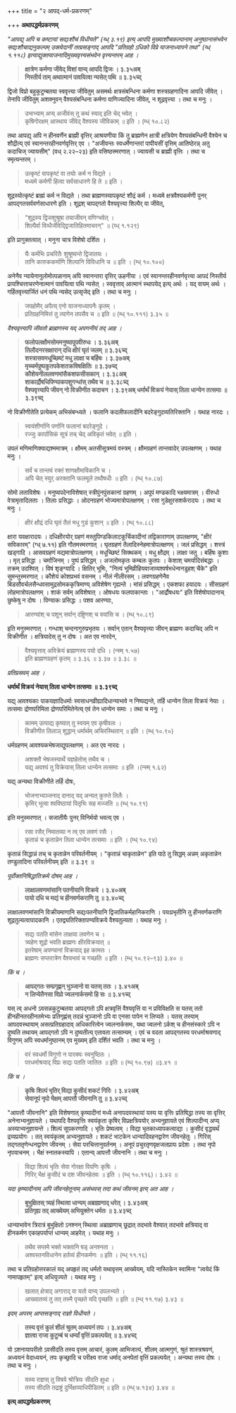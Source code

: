 +++
title = "२ आपद्-धर्म-प्रकरणम्"

+++
**अथापद्धर्मप्रकरणम्** 

_"आपद्य् अपि च कष्टायां सद्यःशौचं विधीयते" (य्ध् ३.१९) इत्य् आपदि मुख्याशौचकल्पानाम् अनुष्ठानासंभवेन सद्यःशौचाद्यनुकल्पम् उक्त्वेदानीं तत्प्रसङ्गाद् आपदि "प्रतिग्रहो ऽधिको विप्रे याजनाध्यापने तथा" (य्ध् १.११८) इत्याद्युक्तयाजनादिमुख्यवृत्त्यसंभवेन वृत्त्यन्तरम् आह ।_

> **क्षात्रेण कर्मणा जीवेद् विशां वाप्य् आपदि द्विजः । ३.३५अब्**  
> **निस्तीर्य ताम् अथात्मानं पावयित्वा न्यसेत् पथि ॥ ३.३५च्द्**

द्विजो विप्रो बहुकुटुम्बतया स्ववृत्त्या जीवितुम् असमर्थः क्षत्रसंबन्धिना कर्मणा शस्त्रग्रहणादिना आपदि जीवेत् । तेनापि जीवितुम् अशक्नुवन् वैश्यसंबन्धिना कर्मणा वाणिज्यादिना जीवेत्, न शूद्रवृत्त्या । तथा च मनुः ।

> उभाभ्याम् अप्य् अजीवंस् तु कथं स्याद् इति चेद् भवेत् ।   
> कृषिगोरक्षम् आस्थाय जीवेद् वैश्यस्य जीविकाम् ॥ इति । (म्ध् १०.८२)

तथा आपद्य् अपि न हीनवर्णेन ब्राह्मी वृत्तिर् आश्रयणीया किं तु ब्राह्मणेन क्षात्री क्षत्रियेण वैश्यसंबन्धिनी वैश्येन च शौद्रीत्य् एवं स्वानन्तरहीनवर्णवृत्तिर् एव । "अजीवन्तः स्वधर्मेणान्तरां पापीयसीं वृत्तिम् आतिष्ठेरन्न् अतु कदाचिज् ज्यायसीम्" (वध् २.२२–२३) इति वसिष्ठस्मरणात् । ज्यायसी च ब्राह्मी वृत्तिः । तथा च स्मृत्यन्तरम् ।

> उत्कृष्टं वापकृष्टं वा तयोः कर्म न विद्यते ।   
> मध्यमे कर्मणी हित्वा सर्वसाधारणे हि ते ॥ इति । 

शूद्रस्योत्कृष्टं ब्राह्मं कर्म न विद्यते । तथा ब्राह्मणस्यापकृष्टं शौद्रं कर्म । मध्यमे क्षत्रवैश्यकर्मणी पुनर् आपद्गतसर्ववर्णसाधारणे इति । शूद्रश् चापद्गतो वैश्यवृत्त्या शिल्पैर् वा जीवेत्,

> "शूद्रस्य द्विजशुश्रूषा तयाजीवन् वणिग्भवेत् ।   
> शिल्पैर्वा विव्धैर्जीवेद्द्विजातिहितमाचरन्" ॥ (य्ध् १.१२९)

इति प्रागुक्तत्वात् । मनुना चात्र विशेषो दर्शितः । 

> यैः कर्मभिः प्रचरितैः शुश्रूष्यन्ते द्विजातयः ।   
> तानि कारुककर्माणि शिल्पानि विविधानि च ॥ इति । (म्ध् १०.१००)

अनेनैव न्यायेनानुलोमोत्पन्नानाम् अपि स्वानन्तरा वृत्तिर् ऊहनीया । एवं स्वानन्तरहीनवर्णवृत्त्या आपदं निस्तीर्य प्रायश्चित्ताचरणेनात्मानं पावयित्वा पथि न्यसेत् । स्ववृत्ताव् आत्मानं स्थापयेद् इत्य् अर्थः । यद् वायम् अर्थः । गर्हितवृत्त्यार्जितं धनं पथि न्यसेद् उत्सृजेद् इति । तथा च मनुः । 

> जपहोमैर् अपैत्य् एनो याजनाध्यापनैः कृतम् ।   
> प्रतिग्रहनिमित्तं तु त्यागेन तपसैव च ॥ इति ॥ (म्ध् १०.१११) ३.३५ ॥

_वैश्यवृत्त्यापि जीवतो ब्राह्मणस्य यद् अपणनीयं तद् आह ।_


> **फलोपलक्षौमसोममनुष्यापूपवीरुधः । ३.३६अब्**  
> **तिलौदनरसक्षारान् दधि क्षीरं घृतं जलम् ॥ ३.३६च्द्**  
> **शस्त्रासवमधूच्छिष्टं मधु लाक्षा च बर्हिषः । ३.३७अब्**  
> **मृच्चर्मपुष्पकुतपकेशतक्रविषक्षितिः ॥ ३.३७च्द्**  
> **कौशेयनीललवणमांसैकशफसीसकान् । ३.३८अब्**  
> **शाकार्द्रौषधिपिण्याकपशुगन्धांस् तथैव च ॥ ३.३८च्द्**  
> **वैश्यवृत्त्यापि जीवन् नो विक्रीणीत कदाचन । ३.३९अब्**
> **धर्मार्थं विक्रयं नेयास् तिला धान्येन तत्समाः ॥ ३.३९च्द्**

नो विक्रीणीतेति प्रत्येकम् अभिसंबन्ध्यते । फलानि कदलीफलादीनि बदरेङ्गुदव्यतिरिक्तानि । यथाह नारदः ।

> स्वयंशीर्णानि पर्णानि फलानां बदरेङ्गुदे ।   
> रज्जुः कार्पासिकं सूत्रं तच् चेद् अविकृतं भवेत् ॥ इति ।

उपलं मणिमाणिक्याद्यश्ममात्रम् । क्षौमम् अतसीसूत्रमयं वस्त्रम् । क्षौमग्रहणं तान्तवादेर् उपलक्षणम् । यथाह मनुः ।

> सर्वं च तान्तवं रक्तं शाणक्षौमाविकानि च ।   
> अपि चेत् स्युर् अरक्तानि फलमूले तथौषधीः ॥ इति । (म्ध् १०.८७)

सोमो लताविशेषः । मनुष्यपदेनाविशेषात् स्त्रीपुंनपुंसकानां ग्रहणम् । अपूपं मण्डकादि भक्ष्यमात्रम् । वीरुधो वेत्रामृतादिलताः । तिलाः प्रसिद्धाः । ओदनग्रहणं भोज्यमात्रोपलक्षणम् । रसा गुडेक्षुरसशर्करादयः । तथा च मनुः । 

> क्षीरं क्षौद्रं दधि घृतं तैलं मधु गुडं कुशान् ॥ इति । (म्ध् १०.८८)

क्षारा यवक्षारादयः । दधिक्षीरयोर् ग्रहणं मस्तुपिण्डकिलाटकूर्चिकादीनां तद्विकाराणाम् उपलक्षणम्, "क्षीरं सविकारम्" (ग्ध् ७.११) इति गौतमस्मरणात् । घृतग्रहणं तैलादिस्नेहमात्रोपलक्षणम् । जलं प्रसिद्धम् । शस्त्रं खड्गादि । आसवग्रहणं मद्यमात्रोपलक्षणम् । मधूच्छिष्टं सिक्थकम् । मधु क्षौद्रम् । लाक्षा जतु । बर्हिषः कुशाः । मृत् प्रसिद्धा । चर्माजिनम् । पुष्पं प्रसिद्धम् । अजलोमकृतः कम्बलः कुतपः । केशाश् चमर्यादिसंबद्धाः । तक्रम् उदश्वित् । विषं शृङ्ग्यादि । क्षितिर् भूमिः, "नित्यं भूमिव्रीहियवाजाव्यश्वर्षभधेन्वनडुहश् चैके" इति सुमन्तुस्मरणात् । कौशेयं कोशप्रभवं वसनम् । नीलं नीलीरसम् । लवणग्रहणेनैव बिडसौवर्चलसैन्धवसामुद्रसोमककृत्रिमाण्य् अविशेषेण गृह्यन्ते । मांसं प्रसिद्धम् । एकशफा हयादयः । सीसग्रहणं लोहमात्रोपलक्षणम् । शाकं सर्वम् अविशेषात् । ओषधयः फलपाकान्ताः । "आर्द्रौषधयः" इति विशेषोपादानाच् छुष्केषु न दोषः । पिण्याकः प्रसिद्धः । पशव आरण्याः,

> आरण्यांश् च पशून् सर्वान् दंष्ट्रिणश् च वयांसि च । (म्ध् १०.८९)

इति मनुस्मरणात् । गन्धाश् चन्दनागुरुप्रभृतयः । सर्वान् एतान् वैश्यवृत्त्या जीवन् ब्राह्मणः कदाचिद् अपि न विक्रीणीत । क्षत्रियादेस् तु न दोषः । अत एव नारदेन,

> वैश्यवृत्ताव् अविक्रेयं ब्राह्मणस्य पयो दधि । (न्स्म् १.५७)  
> इति ब्राह्मणग्रहणं कृतम् ॥ ३.३६ ॥ ३.३७ ॥ ३.३८ ॥

_प्रतिप्रसवम् आह ।_

**धर्मार्थं विक्रयं नेयास् तिला धान्येन तत्समाः ॥ ३.३९च्द्**

यद्य् आवश्यकाः पाकयज्ञादिधर्माः स्वसाधनव्रीह्यादिधान्याभावे न निष्पद्यन्ते, तर्हि धान्येन तिला विक्रयं नेयाः । तत्समाः द्रोणपरिमिता द्रोणपरिमितेनेत्य् एवं तेन धान्येन समाः । तथा च मनुः ।

> कामम् उत्पाद्य कृष्यात् तु स्वयम् एव कृषीवलः ।   
> विक्रीणीत तिलाञ् शुद्धान् धर्मार्थम् अचिरस्थितान् ॥ इति । (म्ध् १०.९०)

धर्मग्रहणम् आवश्यकभेषजाद्युपलक्षणम् । अत एव नारदः ।

> अशक्तौ भेषजस्यार्थे यज्ञहेतोस् तथैव च ।   
> यद्य् अवश्यं तु विक्रेयास् तिला धान्येन तत्समाः ॥ इति ।(न्स्म् १.६२)

यद्य् अन्यथा विक्रीणीते तर्हि दोषः,

> भोजनाभ्यञ्जनाद् दानाद् यद् अन्यत् कुरुते तिलैः ।   
> कृमिर् भूत्वा श्वविष्ठायां पितृभिः सह मज्जति ॥ (म्ध् १०.९१)

इति मनुस्मरणात् । सजातीयैः पुनर् विनिर्मयो भवत्य् एव । 

> रसा रसैर् निमातव्या न त्व् एव लवणं रसैः ।   
> कृतान्नं च कृतान्नेन तिला धान्येन तत्समाः ॥ इति । (म्ध् १०.९४)

कृतान्नं सिद्धान्नं तच् च कृतान्नेन परिवर्तनीयम् । "कृतान्नं चाकृतान्नेन" इति पाठे तु सिद्धम् अन्नम् अकृतान्नेन तण्डुलादिना परिवर्तनीयम् इति ॥ ३.३९ ॥ 

_पूर्वोक्तनिषिद्धातिक्रमे दोषम् आह ।_

> **लाक्षालवणमांसानि पतनीयानि विक्रये । ३.४०अब्**  
> **पायो दधि च मद्यं च हीनवर्णकराणि तु ॥ ३.४०च्द्**

लाक्षालवणमांसानि विक्रीयमाणानि सद्यःपतनीयानि द्विजातिकर्महानिकराणि । पयःप्रभृतीनि तु हीनवर्णकराणि शूद्रतुल्यत्वापादकानि । एतद्व्यतिरिक्तापण्यविक्रये वैश्यतुल्यता । यथाह मनुः । 

> सद्यः पतति मांसेन लाक्षया लवणेन च ।   
> त्र्यहेण शूद्रो भवति ब्राह्मणः क्षीरविक्रयात् ॥  
> इतरेषाम् अपण्यानां विक्रयाद् इह कामतः ।   
> ब्राह्मणः सप्तरात्रेण वैश्यभावं  च गच्छति ॥ इति ।  (म्ध् १०.९२–९३) ३.४० ॥ 

_किं च ।_

> **आपद्गतः सम्प्रगृह्णन् भुञ्जानो वा यतस् ततः । ३.४१अब्**  
> **न लिप्येतैनसा विप्रो ज्वलनार्कसमो हि सः ॥ ३.४१च्द्**

यस् त्व् अधनो ऽवसन्नकुटुम्बतया आपद्गतो ऽपि क्षत्रवृत्तिं वैश्यवृत्तिं वा न प्रविविक्षति स यतस् ततो हीनहीनतरहीनतमेभ्यः प्रतिगृह्णंस् तदन्नं भुञ्जानो ऽपि वा एनसा पापेन न लिप्यते । यतस् तस्याम् आपदवस्थायाम् असत्प्रतिग्रहादाव् अधिकारित्वेन ज्वलनार्कसमः, यथा ज्वलनो ऽर्कश् च हीनसंस्कारे ऽपि न दुष्यति तथायम् आपद्गतो ऽपि न दुष्यतीत्य् एतावता तत्साम्यम् । एवं च वदता आपद्गतस्य परधर्माश्रयणाद् विगुणम् अपि स्वधर्मानुष्ठानम् एव मुख्यम् इति दर्शितं भवति । तथा च मनुः । 

> वरं स्वधर्मो विगुणो न पारक्यः स्वनुष्ठितः ।   
> परधर्माश्रयाद् विप्रः सद्यः पतति जातितः ॥ इति ॥ (म्ध् १०.९७) ॥३.४१ ॥

_किं च ।_

> **कृषिः शिल्पं भृतिर् विद्या कुसीदं शकटं गिरिः । ३.४२अब्**  
> **सेवानूपं नृपो भैक्षम् आपत्तौ जीवनानि तु ॥ ३.४२च्द्**

"आपत्तौ जीवनानि" इति विशेषणात् कृष्यादीनां मध्ये अनापदवस्थायां यस्य या वृत्तिः प्रतिषिद्धा तस्य सा वृत्तिर् अनेनाभ्यनुज्ञायते । यथापदि वैश्यवृत्तिः स्वयंकृता कृषिर् विप्रक्षत्रिययोर् अभ्यनुज्ञायते एवं शिल्पादीन्य् अप्य् अस्याभ्यनुज्ञायन्ते । शिल्पं सूपकरणादि । भृतिः प्रेष्यत्वम् । विद्या भृतकाध्यापकत्वाद्या । कुसीदं वृद्ध्यर्थं द्रव्यप्रयोगः । तत् स्वयंकृतम् अभ्यनुज्ञायते । शकटं भाटकेन धान्यादिवहनद्वारेण जीवनहेतुः । गिरिस् तद्गततृणेन्धनद्वारेण जीवनम् । सेवा परचित्तानुवर्तनम् । अनूपं प्रचुरतृणवृक्षजलप्रायः प्रदेशः । तथा नृपो नृपयाचनम् । भैक्षं स्नातकस्यापि । एतान्य् आपत्तौ जीवनानि । तथा च मनुः । 

> विद्या शिल्पं भृतिः सेवा गोरक्षा विपणिः कृषिः ।   
> गिरिर् भैक्षं कुसीदं च दश जीवनहेतवः ॥ इति । (म्ध् १०.११६)। ३.४२ ॥

_यदा कृष्यादीनाम् अपि जीवनहेतूनाम् असंभवस् तदा कथं जीवनम् इत्य् अत आह ।_

> **बुभुक्षितस् त्र्यहं स्थित्वा धान्यम् अब्राह्मणाद् धरेत् । ३.४३अब्**  
> **प्रतिगृह्य तद् आख्येयम् अभियुक्तेन धर्मतः ॥ ३.४३च्द्**

धान्याभावेन त्रिरात्रं बुभुक्षितो ऽनश्नन् स्थित्वा अब्राह्मणाच् छूद्रात् तदभावे वैश्यात् तदभावे क्षत्रियाद् वा हीनकर्मण एकाहपर्याप्तं धान्यम् आहरेत् । यथाह मनुः । 

> तथैव सप्तमे भक्ते भक्तानि षड् अनश्नता ।   
> अश्वस्तनविधानेन हर्तव्यं हीनकर्मणः ॥ इति । (म्ध् ११.१६)

तथा च प्रतिग्रहोत्तरकालं यद् अपहृतं तद् धर्मतो यथावृत्तम् आख्येयम्, यदि नास्तिकेन स्वामिना "त्वयेदं किं नामापहृतम्" इत्य् अधियुज्यते । यथाह मनुः ।

> खलात् क्षेत्राद् अगाराद् वा यतो वाप्य् उपलभ्यते ।   
> आख्यातव्यं तु तत् तस्मै पृच्छते यदि पृच्छति ॥ इति ॥ (म्ध् ११.१७) ३.४३ ॥

_इदम् अपरम् आप्तसङ्गाद् राज्ञो विधीयते ।_

> **तस्य वृत्तं कुलं शीलं श्रुतम् अध्ययनं तपः । ३.४४अब्**  
> **ज्ञात्वा राजा कुटुम्बं च धर्म्यां वृत्तिं प्रकल्पयेत् ॥ ३.४४च्द्**

यो ऽशनायापरीतो ऽवसीदति तस्य वृत्तम् आचारं, कुलम् आभिजात्यं, शीलम् आत्मगुणं, श्रुतं शास्त्रश्रवणं, अध्ययनं वेदाध्ययनं, तपः कृच्छ्रादि च परीक्ष्य राजा धर्माद् अनपेतां वृत्तिं प्रकल्पयेत् । अन्यथा तस्य दोषः । तथा च मनुः ।

> यस्य राज्ञस् तु विषये श्रोत्रियः सीदति क्षुधा ।   
> तस्य सीदति तद्राष्ट्रं दुर्भिक्षव्याधिपीडितम् ॥ इति ॥ (म्ध् ७.१३४) ३.४४ ॥

**इत्य् आपद्धर्मप्रकरणम्**
